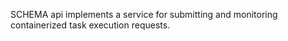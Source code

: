 SCHEMA api implements a service for submitting and monitoring containerized task execution requests. 
